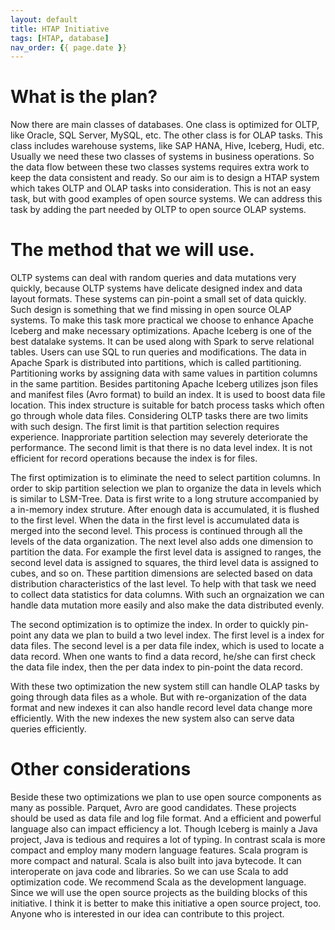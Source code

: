 ```yaml
---
layout: default
title: HTAP Initiative
tags: [HTAP, database]
nav_order: {{ page.date }}
---
```



# What is the plan?

Now there are main classes of databases. One class is optimized for
OLTP, like Oracle, SQL Server, MySQL, etc. The other class is for OLAP
tasks. This class includes warehouse systems, like SAP HANA, Hive, Iceberg,
Hudi, etc. Usually we need these two classes of systems in business
operations. So the data flow between these two classes systems
requires extra work to keep the data consistent and ready. So our aim
is to design a HTAP system which takes OLTP and OLAP tasks into
consideration. This is not an easy task, but with good examples of
open source systems. We can address this task by adding the part
needed by OLTP to open source OLAP systems.


# The method that we will use.

OLTP systems can deal with random queries and data mutations very
quickly, because OLTP systems have delicate designed index and data
layout formats. These systems can pin-point a small set of data
quickly. Such design is something that we find missing in open source
OLAP systems. To make this task more practical we choose to enhance
Apache Iceberg and make necessary optimizations. Apache
Iceberg is one of the best datalake systems. It can be used along with Spark to
serve relational tables. Users can use SQL to run queries and modifications. The data in Apache
Spark is distributed into partitions, which is called partitioning. Partitioning works by assigning data with same values in partition
columns in the same partition. Besides partitoning Apache Iceberg utilizes json files and
manifest files (Avro format) to build an index. It is used to
boost data file location. This index structure is suitable for batch process
tasks which often go through whole data files. Considering OLTP tasks there are two limits
with such design. The first limit is that partition selection requires
experience. Inapproriate partition selection may severely deteriorate the
performance. The second limit is that there is no data level index. It is
not efficient for record operations because the index is for files.

The first optimization is to eliminate the need to select partition
columns. In order to skip partition selection we plan to organize the
data in levels which is similar to LSM-Tree. Data is first write to a
long struture accompanied by a in-memory index struture. After enough data is
accumulated, it is flushed to the first level. When the data in the
first level is accumulated data is merged into the second level. This
process is continued through all the levels of the data
organization. The next level also adds one dimension to partition the
data. For example the first level data is assigned to ranges, the
second level data is assigned to squares, the third level data is
assigned to cubes, and so on. These partition dimensions are selected
based on data distribution characteristics of the last level. To help
with that task we need to collect data statistics for data
columns. With such an orgnaization we can handle data mutation more
easily and also make the data distributed evenly.

The second optimization is to optimize the index. In order to quickly
pin-point any data we plan to build a two level index. The first level
is a index for data files. The second level is a per data file index,
which is used to locate a data record. When one wants to find a data
record, he/she can first check the data file index, then the per data
index to pin-point the data record.

With these two optimization the new system still can handle OLAP
tasks by going through data files as a whole. But with re-organization
of the data format and new indexes it can also handle record level
data change more efficiently. With the new indexes the new system also
can serve data queries efficiently.


# Other considerations

Beside these two optimizations we plan to use open source
components as many as possible. Parquet, Avro are good
candidates. These projects should be used as data file and log file
format. And a efficient and powerful language also can impact
efficiency a lot. Though Iceberg is mainly a Java project, Java is
tedious and requires a lot of typing. In contrast scala is more
compact and employ many modern language features. Scala program is
more compact and natural. Scala is also built into java
bytecode. It can interoperate on java code and libraries. So we can
use Scala to add optimization code. We recommend Scala as the development
language.
Since we will use the open source projects as the building blocks of
this initiative. I think it is better to make this initiative a open
source project, too. Anyone who is interested in our idea can
contribute to this project.

